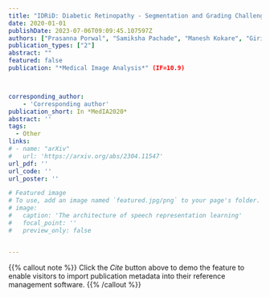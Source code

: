```yaml
---
title: "IDRiD: Diabetic Retinopathy - Segmentation and Grading Challenge"
date: 2020-01-01
publishDate: 2023-07-06T09:09:45.107597Z
authors: ["Prasanna Porwal", "Samiksha Pachade", "Manesh Kokare", "Girish Deshmukh", "Jaemin Son", "Woong Bae", "Lihong Liu", "Jianzong Wang", "Xinhui Liu", "Liangxin Gao", "Tianbo Wu", "Jing Xiao", "Fengyan Wang", "Baocai Yin", "Yunzhi Wang", "Gopichandh Danala", "Linsheng He", "Yoon Ho Choi", "Fabrice Mériaudeau"]
publication_types: ["2"]
abstract: ""
featured: false
publication: "*Medical Image Analysis*" (IF=10.9)



corresponding_author:
    - 'Corresponding author'
publication_short: In *MedIA2020* 
abstract: ''
tags:
  - Other
links:
# - name: "arXiv"
#   url: 'https://arxiv.org/abs/2304.11547'
url_pdf: ''
url_code: ''
url_poster: ''

# Featured image
# To use, add an image named `featured.jpg/png` to your page's folder.
# image:
#   caption: 'The architecture of speech representation learning'
#   focal_point: ''
#   preview_only: false


---
```


{{% callout note %}}
Click the _Cite_ button above to demo the feature to enable visitors to import publication metadata into their reference management software.
{{% /callout %}}



